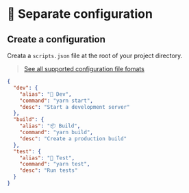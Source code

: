 # 📄 Separate configuration

## Create a configuration

Creata a `scripts.json` file at the root of your project directory.

> [See all supported configuration file fomats](/)

```json title="scripts.json"
{
  "dev": {
    "alias": "🌟 Dev",
    "command": "yarn start",
    "desc": "Start a development server"
  },
  "build": {
    "alias": "📦 Build",
    "command": "yarn build",
    "desc": "Create a production build"
  },
  "test": {
    "alias": "🧪 Test",
    "command": "yarn test",
    "desc": "Run tests"
  }
}
```
